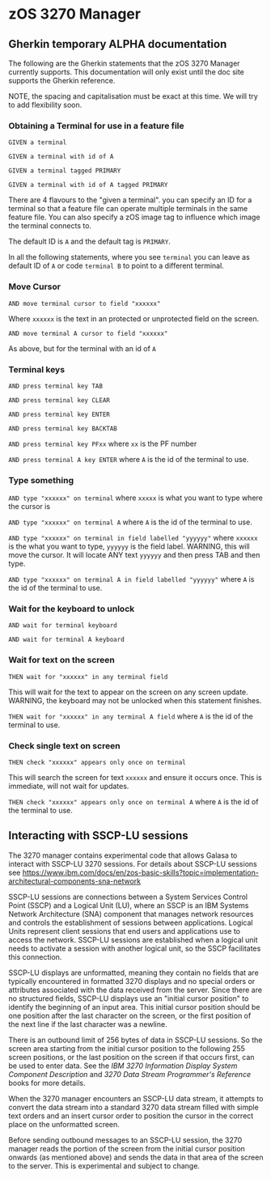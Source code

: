 # zOS 3270 Manager

## Gherkin temporary ALPHA documentation
The following are the Gherkin statements that the zOS 3270 Manager currently supports.  This documentation will only exist until the doc site supports the Gherkin reference.

NOTE, the spacing and capitalisation must be exact at this time.  We will try to add flexibility soon.

### Obtaining a Terminal for use in a feature file

`GIVEN a terminal`

`GIVEN a terminal with id of A`

`GIVEN a terminal tagged PRIMARY`

`GIVEN a terminal with id of A tagged PRIMARY`


There are 4 flavours to the "given a terminal".  you can specify an ID for a terminal so that a feature file can operate multiple terminals in the same feature file.  You can also specify a zOS image tag to influence which image the terminal connects to.

The default ID is `A` and the default tag is `PRIMARY`.

In all the following statements,  where you see `terminal` you can leave as default ID of `A` or code `terminal B` to point to a different terminal.

### Move Cursor
  
`AND move terminal cursor to field "xxxxxx"`

Where `xxxxxx` is the text in an protected or unprotected field on the screen.

`AND move terminal A cursor to field "xxxxxx"`

As above, but for the terminal with an id of `A`

### Terminal keys

`AND press terminal key TAB`

`AND press terminal key CLEAR`

`AND press terminal key ENTER`

`AND press terminal key BACKTAB`

`AND press terminal key PFxx` where `xx` is the PF number

`AND press terminal A key ENTER` where `A` is the id of the terminal to use.

### Type something

`AND type "xxxxxx" on terminal` where `xxxxx` is what you want to type where the cursor is

`AND type "xxxxxx" on terminal A` where `A` is the id of the terminal to use.

`AND type "xxxxxx" on terminal in field labelled "yyyyyy"` where `xxxxxx` is the what you want to type,  `yyyyyy` is the field label.  WARNING, this will move the cursor.  It will locate ANY text `yyyyyy` and then press TAB and then type.

`AND type "xxxxxx" on terminal A in field labelled "yyyyyy"` where `A` is the id of the terminal to use.

### Wait for the keyboard to unlock

`AND wait for terminal keyboard`

`AND wait for terminal A keyboard`

### Wait for text on the screen

`THEN wait for "xxxxxx" in any terminal field`

This will wait for the text to appear on the screen on any screen update.  WARNING, the keyboard may not be unlocked when this statement finishes.

`THEN wait for "xxxxxx" in any terminal A field` where `A` is the id of the terminal to use.

### Check single text on screen

`THEN check "xxxxxx" appears only once on terminal`

This will search the screen for text `xxxxxx` and ensure it occurs once.  This is immediate, will not wait for updates.

`THEN check "xxxxxx" appears only once on terminal A` where `A` is the id of the terminal to use.

## Interacting with SSCP-LU sessions

The 3270 manager contains experimental code that allows Galasa to interact with SSCP-LU 3270 sessions. For details about SSCP-LU sessions see https://www.ibm.com/docs/en/zos-basic-skills?topic=implementation-architectural-components-sna-network

SSCP-LU sessions are connections between a System Services Control Point (SSCP) and a Logical Unit (LU), where an SSCP is an IBM Systems Network Architecture (SNA) component that manages network resources and controls the establishment of sessions between applications. Logical Units represent client sessions that end users and applications use to access the network. SSCP-LU sessions are established when a logical unit needs to activate a session with another logical unit, so the SSCP facilitates this connection.

SSCP-LU displays are unformatted, meaning they contain no fields that are typically encountered in formatted 3270 displays and no special orders or attributes associated with the data received from the server. Since there are no structured fields, SSCP-LU displays use an "initial cursor position" to identify the beginning of an input area. This initial cursor position should be one position after the last character on the screen, or the first position of the next line if the last character was a newline.

There is an outbound limit of 256 bytes of data in SSCP-LU sessions. So the screen area starting from the initial cursor position to the following 255 screen positions, or the last position on the screen if that occurs first, can be used to enter data. See the _IBM 3270 Information Display System Component Description_ and _3270 Data Stream Programmer's Reference_ books for more details.

When the 3270 manager encounters an SSCP-LU data stream, it attempts to convert the data stream into a standard 3270 data stream filled with simple text orders and an insert cursor order to position the cursor in the correct place on the unformatted screen.

Before sending outbound messages to an SSCP-LU session, the 3270 manager reads the portion of the screen from the initial cursor position onwards (as mentioned above) and sends the data in that area of the screen to the server. This is experimental and subject to change.
